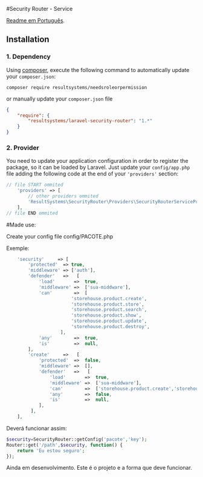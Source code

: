 #Security Router - Service

[Readme em Português](https://github.com/resultsystems/security-router/blob/master/README-pt_BR.md).

## Installation

### 1. Dependency

Using <a href="https://getcomposer.org/" target="_blank">composer</a>, execute the following command to automatically update your `composer.json`:

```shell
composer require resultsystems/needsroleorpermission
```

or manually update your `composer.json` file

```json
{
    "require": {
        "resultsystems/laravel-security-router": "1.*"
    }
}
```

### 2. Provider

You need to update your application configuration in order to register the package, so it can be loaded by Laravel. Just update your `config/app.php` file adding the following code at the end of your `'providers'` section:

```php
// file START ommited
    'providers' => [
        // other providers ommited
        'ResultSystems\SecurityRouter\Providers\SecurityRouterServiceProvider',
    ],
// file END ommited
```

#Made use:

Create your config file config/PACOTE.php

Exemple:

```php
    'security'     => [
        'protected'  => true,
        'middleware' => ['auth'],
        'defender'   =>   [
            'load'       =>  true,
            'middleware' =>  ['sua-middware'],
            'can'        =>  [
                        'storehouse.product.create',
                        'storehouse.product.store',
                        'storehouse.product.search',
                        'storehouse.product.show',
                        'storehouse.product.update',
                        'storehouse.product.destroy',
                    ],
            'any'        =>  true,
            'is'         =>  null,
        ],
        'create'     =>   [
            'protected'  =>  false,
            'middleware' =>  [],
            'defender'   =>   [
                'load'       =>  true,
                'middleware' =>  ['sua-middware'],
                'can'        =>  ['storehouse.product.create','storehouse.product.store'],
                'any'        =>  false,
                'is'         =>  null,
            ],
         ],
    ],
```

Deverá funcionar assim:

```php
$security=SecurityRouter::getConfig('pacote','key');
Router::get('/path',$security, function() {
    return 'Eu estou seguro';
});
```

Ainda em desenvolvimento. Este é o projeto e a forma que deve funcionar.